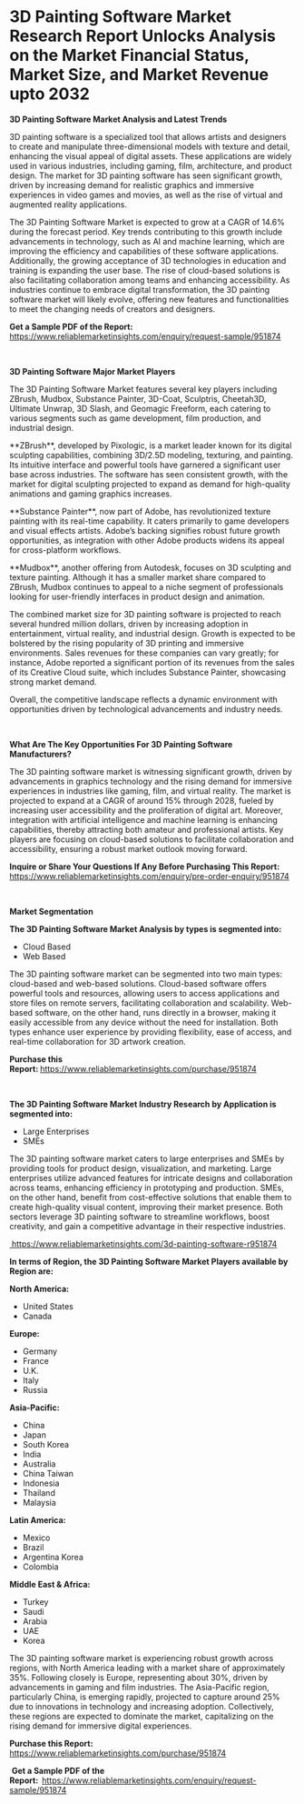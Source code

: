<p><h1>3D Painting Software Market Research Report Unlocks Analysis on the Market Financial Status, Market Size, and Market Revenue upto 2032</h1></p><p><strong>3D Painting Software Market Analysis and Latest Trends</strong></p>
<p><p>3D painting software is a specialized tool that allows artists and designers to create and manipulate three-dimensional models with texture and detail, enhancing the visual appeal of digital assets. These applications are widely used in various industries, including gaming, film, architecture, and product design. The market for 3D painting software has seen significant growth, driven by increasing demand for realistic graphics and immersive experiences in video games and movies, as well as the rise of virtual and augmented reality applications.</p><p>The 3D Painting Software Market is expected to grow at a CAGR of 14.6% during the forecast period. Key trends contributing to this growth include advancements in technology, such as AI and machine learning, which are improving the efficiency and capabilities of these software applications. Additionally, the growing acceptance of 3D technologies in education and training is expanding the user base. The rise of cloud-based solutions is also facilitating collaboration among teams and enhancing accessibility. As industries continue to embrace digital transformation, the 3D painting software market will likely evolve, offering new features and functionalities to meet the changing needs of creators and designers.</p></p>
<p><strong>Get a Sample PDF of the Report:&nbsp;</strong> <a href="https://www.reliablemarketinsights.com/enquiry/request-sample/951874?utm_campaign=2606&utm_medium=2&utm_source=Github&utm_content=ia&utm_term=17042025&utm_id=3d-painting-software">https://www.reliablemarketinsights.com/enquiry/request-sample/951874</a></p>
<p>&nbsp;</p>
<p><strong>3D Painting Software Major Market Players</strong></p>
<p><p>The 3D Painting Software Market features several key players including ZBrush, Mudbox, Substance Painter, 3D-Coat, Sculptris, Cheetah3D, Ultimate Unwrap, 3D Slash, and Geomagic Freeform, each catering to various segments such as game development, film production, and industrial design.</p><p>**ZBrush**, developed by Pixologic, is a market leader known for its digital sculpting capabilities, combining 3D/2.5D modeling, texturing, and painting. Its intuitive interface and powerful tools have garnered a significant user base across industries. The software has seen consistent growth, with the market for digital sculpting projected to expand as demand for high-quality animations and gaming graphics increases.</p><p>**Substance Painter**, now part of Adobe, has revolutionized texture painting with its real-time capability. It caters primarily to game developers and visual effects artists. Adobe’s backing signifies robust future growth opportunities, as integration with other Adobe products widens its appeal for cross-platform workflows.</p><p>**Mudbox**, another offering from Autodesk, focuses on 3D sculpting and texture painting. Although it has a smaller market share compared to ZBrush, Mudbox continues to appeal to a niche segment of professionals looking for user-friendly interfaces in product design and animation.</p><p>The combined market size for 3D painting software is projected to reach several hundred million dollars, driven by increasing adoption in entertainment, virtual reality, and industrial design. Growth is expected to be bolstered by the rising popularity of 3D printing and immersive environments. Sales revenues for these companies can vary greatly; for instance, Adobe reported a significant portion of its revenues from the sales of its Creative Cloud suite, which includes Substance Painter, showcasing strong market demand. </p><p>Overall, the competitive landscape reflects a dynamic environment with opportunities driven by technological advancements and industry needs.</p></p>
<p>&nbsp;</p>
<p><strong>What Are The Key Opportunities For 3D Painting Software Manufacturers?</strong></p>
<p><p>The 3D painting software market is witnessing significant growth, driven by advancements in graphics technology and the rising demand for immersive experiences in industries like gaming, film, and virtual reality. The market is projected to expand at a CAGR of around 15% through 2028, fueled by increasing user accessibility and the proliferation of digital art. Moreover, integration with artificial intelligence and machine learning is enhancing capabilities, thereby attracting both amateur and professional artists. Key players are focusing on cloud-based solutions to facilitate collaboration and accessibility, ensuring a robust market outlook moving forward.</p></p>
<p><strong>Inquire or Share Your Questions If Any Before Purchasing This Report:</strong> <a href="https://www.reliablemarketinsights.com/enquiry/pre-order-enquiry/951874?utm_campaign=2606&utm_medium=2&utm_source=Github&utm_content=ia&utm_term=17042025&utm_id=3d-painting-software">https://www.reliablemarketinsights.com/enquiry/pre-order-enquiry/951874</a></p>
<p>&nbsp;</p>
<p><strong>Market Segmentation</strong></p>
<p><strong>The 3D Painting Software Market Analysis by types is segmented into:</strong></p>
<p><ul><li>Cloud Based</li><li>Web Based</li></ul></p>
<p><p>The 3D painting software market can be segmented into two main types: cloud-based and web-based solutions. Cloud-based software offers powerful tools and resources, allowing users to access applications and store files on remote servers, facilitating collaboration and scalability. Web-based software, on the other hand, runs directly in a browser, making it easily accessible from any device without the need for installation. Both types enhance user experience by providing flexibility, ease of access, and real-time collaboration for 3D artwork creation.</p></p>
<p><strong>Purchase this Report:&nbsp;</strong><a href="https://www.reliablemarketinsights.com/purchase/951874?utm_campaign=2606&utm_medium=2&utm_source=Github&utm_content=ia&utm_term=17042025&utm_id=3d-painting-software">https://www.reliablemarketinsights.com/purchase/951874</a></p>
<p>&nbsp;</p>
<p><strong>The 3D Painting Software Market Industry Research by Application is segmented into:</strong></p>
<p><ul><li>Large Enterprises</li><li>SMEs</li></ul></p>
<p><p>The 3D painting software market caters to large enterprises and SMEs by providing tools for product design, visualization, and marketing. Large enterprises utilize advanced features for intricate designs and collaboration across teams, enhancing efficiency in prototyping and production. SMEs, on the other hand, benefit from cost-effective solutions that enable them to create high-quality visual content, improving their market presence. Both sectors leverage 3D painting software to streamline workflows, boost creativity, and gain a competitive advantage in their respective industries.</p></p>
<p><a href="https://www.reliablemarketinsights.com/3d-painting-software-r951874?utm_campaign=2606&utm_medium=2&utm_source=Github&utm_content=ia&utm_term=17042025&utm_id=3d-painting-software">&nbsp;https://www.reliablemarketinsights.com/3d-painting-software-r951874</a></p>
<p><strong>In terms of Region, the 3D Painting Software Market Players available by Region are:</strong></p>
<p>
    <p> <strong> North America: </strong>
        <ul>
            <li>United States</li>
            <li>Canada</li>
        </ul>
        </p> 
    <p> <strong> Europe: </strong>
        <ul>
            <li>Germany</li>
            <li>France</li>
            <li>U.K.</li>
            <li>Italy</li>
            <li>Russia</li>
        </ul>
        </p> 
    <p> <strong> Asia-Pacific: </strong>
        <ul>
            <li>China</li>
            <li>Japan</li>
            <li>South Korea</li>
            <li>India</li>
            <li>Australia</li>
            <li>China Taiwan</li>
            <li>Indonesia</li>
            <li>Thailand</li>
            <li>Malaysia</li>
        </ul>
        </p> 
    <p> <strong> Latin America: </strong>
        <ul>
            <li>Mexico</li>
            <li>Brazil</li>
            <li>Argentina Korea</li>
            <li>Colombia</li>
        </ul>
        </p> 
    <p> <strong> Middle East & Africa: </strong>
        <ul>
            <li>Turkey</li>
            <li>Saudi</li>
            <li>Arabia</li>
            <li>UAE</li>
            <li>Korea</li>
        </ul>
    </p>
    </p>
<p><p>The 3D painting software market is experiencing robust growth across regions, with North America leading with a market share of approximately 35%. Following closely is Europe, representing about 30%, driven by advancements in gaming and film industries. The Asia-Pacific region, particularly China, is emerging rapidly, projected to capture around 25% due to innovations in technology and increasing adoption. Collectively, these regions are expected to dominate the market, capitalizing on the rising demand for immersive digital experiences.</p></p>
<p><strong>Purchase this Report: </strong><a href="https://www.reliablemarketinsights.com/purchase/951874?utm_campaign=2606&utm_medium=2&utm_source=Github&utm_content=ia&utm_term=17042025&utm_id=3d-painting-software">https://www.reliablemarketinsights.com/purchase/951874</a></p>
<p>&nbsp;<strong>Get a Sample PDF of the Report:&nbsp;&nbsp;</strong><a href="https://www.reliablemarketinsights.com/enquiry/request-sample/951874?utm_campaign=2606&utm_medium=2&utm_source=Github&utm_content=ia&utm_term=17042025&utm_id=3d-painting-software">https://www.reliablemarketinsights.com/enquiry/request-sample/951874</a></p>
<p><strong></strong></p>
<p><p></p><p></p><p></p></p>